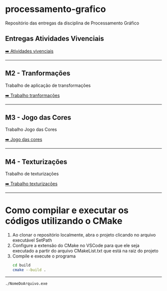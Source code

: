 # processamento-grafico
Repositório das entregas da disciplina de Processamento Gráfico

## Entregas Atividades Vivenciais

[➡️ Atividades vivenciais](./src/AtividadesVivenciais/)

---

## M2 - Tranformações

Trabalho de aplicação de transformações

[➡️ Trabalho tranformações](./src/Transformacoes/)

---

## M3 - Jogo das Cores

Trabalho Jogo das Cores

[➡️ Jogo das cores](./src/JogoDasCores/)

---

## M4 - Texturizações

Trabalho de texturizações

[➡️ Trabalho texturizações](./src/Texturizacoes/)

---

# Como compilar e executar os códigos utilizando o CMake

1. Ao clonar o repositório localmente, abra o projeto clicando no arquivo executável SetPath
2. Configure a extensão do CMake no VSCode para que ele seja executado a partir do arquivo CMakeList.txt que está na raiz do projeto
3. Compile e execute o programa
   ```sh
   cd build
   cmake --build .
   ```
---

   ```sh
   ./NomeDoArquivo.exe
   ```
